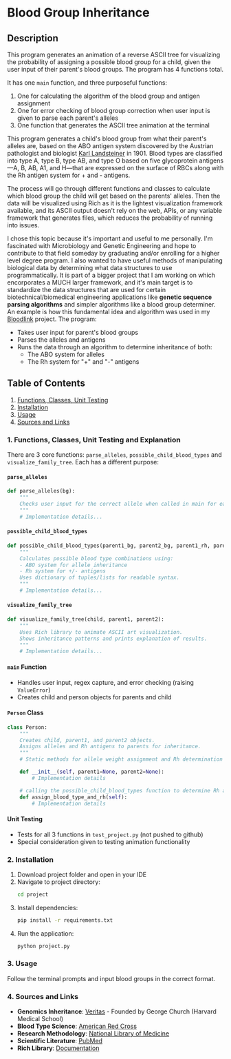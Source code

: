 # Blood Group Inheritance

## Description

This program generates an animation of a reverse ASCII tree for visualizing the probability of assigning a possible blood group for a child, given the user input of their parent's blood groups. The program has 4 functions total.

It has one `main` function, and three purposeful functions:
1. One for calculating the algorithm of the blood group and antigen assignment
2. One for error checking of blood group correction when user input is given to parse each parent's alleles
3. One function that generates the ASCII tree animation at the terminal

This program generates a child's blood group from what their parent's alleles are, based on the ABO antigen system discovered by the Austrian pathologist and biologist [Karl Landsteiner](https://en.wikipedia.org/wiki/Karl_Landsteiner) in 1901. Blood types are classified into type A, type B, type AB, and type O based on five glycoprotein antigens—A, B, AB, A1, and H—that are expressed on the surface of RBCs along with the Rh antigen system for + and - antigens.

The process will go through different functions and classes to calculate which blood group the child will get based on the parents' alleles. Then the data will be visualized using Rich as it is the lightest visualization framework available, and its ASCII output doesn't rely on the web, APIs, or any variable framework that generates files, which reduces the probability of running into issues.

I chose this topic because it's important and useful to me personally. I'm fascinated with Microbiology and Genetic Engineering and hope to contribute to that field someday by graduating and/or enrolling for a higher level degree program. I also wanted to have useful methods of manipulating biological data by determining what data structures to use programmatically. It is part of a bigger project that I am working on which encorporates a MUCH larger framework, and it's main target is to standardize the data structures that are used for certain biotechnical/biomedical engineering applications like **genetic sequence parsing algorithms** and simpler algorithms like a blood group determiner. An example is how this fundamental idea and algorithm was used in my [Bloodlink](https://github.com/Hdave00/bloodlink) project.
The program:
- Takes user input for parent's blood groups
- Parses the alleles and antigens
- Runs the data through an algorithm to determine inheritance of both:
  - The ABO system for alleles
  - The Rh system for "+" and "-" antigens

## Table of Contents

1. [Functions, Classes, Unit Testing](#1-functions-classes-unit-testing-and-explanation)
2. [Installation](#2-installation)
3. [Usage](#3-usage)
4. [Sources and Links](#4-sources-and-links)

### 1. Functions, Classes, Unit Testing and Explanation

There are 3 core functions: `parse_alleles`, `possible_child_blood_types` and `visualize_family_tree`. Each has a different purpose:

#### `parse_alleles`
```python
def parse_alleles(bg):
    """
    Checks user input for the correct allele when called in main for each allele, AB, B, A, and O takes input of str bg as input
    """
    # Implementation details...
```

#### `possible_child_blood_types`
```python
def possible_child_blood_types(parent1_bg, parent2_bg, parent1_rh, parent2_rh):
    """
    Calculates possible blood type combinations using:
    - ABO system for allele inheritance
    - Rh system for +/- antigens
    Uses dictionary of tuples/lists for readable syntax.
    """
    # Implementation details...
```

#### `visualize_family_tree`
```python
def visualize_family_tree(child, parent1, parent2):
    """
    Uses Rich library to animate ASCII art visualization.
    Shows inheritance patterns and prints explanation of results.
    """
    # Implementation details...
```

#### `main` Function
- Handles user input, regex capture, and error checking (raising `ValueError`)
- Creates child and person objects for parents and child

#### `Person` Class
```python
class Person:
    """
    Creates child, parent1, and parent2 objects.
    Assigns alleles and Rh antigens to parents for inheritance.
    """
    # Static methods for allele weight assignment and Rh determination

    def __init__(self, parent1=None, parent2=None):
        # Implementation details

    # calling the possible_child_blood_types function to determine Rh and alleles instead of doing it manually in two places
    def assign_blood_type_and_rh(self):
        # Implementation details
```

#### Unit Testing
- Tests for all 3 functions in `test_project.py` (not pushed to github)
- Special consideration given to testing animation functionality

### 2. Installation

1. Download project folder and open in your IDE
2. Navigate to project directory:
   ```bash
   cd project
   ```
3. Install dependencies:
   ```bash
   pip install -r requirements.txt
   ```
4. Run the application:
   ```bash
   python project.py
   ```

### 3. Usage

Follow the terminal prompts and input blood groups in the correct format.

### 4. Sources and Links

- **Genomics Inheritance**: [Veritas](https://www.veritasint.com/blog/en/how-blood-groups-are-inherited-and-why-its-important-that-you-know-yours/) - Founded by George Church (Harvard Medical School)
- **Blood Type Science**: [American Red Cross](https://www.redcrossblood.org/local-homepage/news/article/what-is-a-universal-blood-type-0.html)
- **Research Methodology**: [National Library of Medicine](https://pmc.ncbi.nlm.nih.gov/articles/PMC8873177/)
- **Scientific Literature**: [PubMed](https://pmc.ncbi.nlm.nih.gov/about/disclaimer/)
- **Rich Library**: [Documentation](https://rich.readthedocs.io/en/stable/index.html)